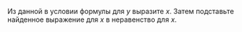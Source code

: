 Из данной в условии формулы для $y$ выразите $x$. Затем подставьте найденное выражение для $x$ в неравенство для $x$.